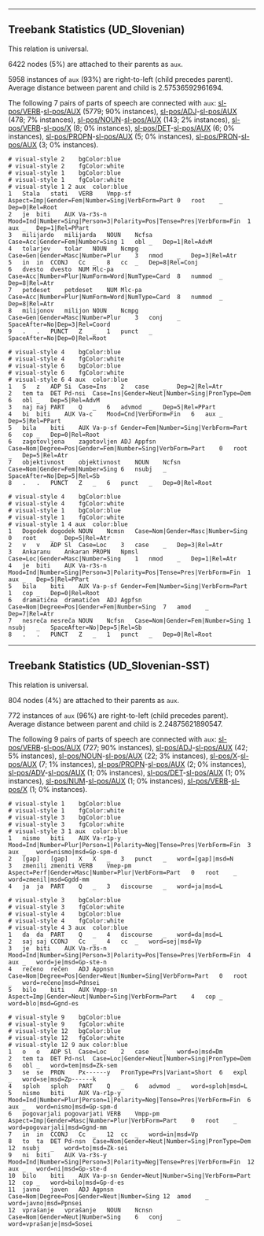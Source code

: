 

--------------------------------------------------------------------------------

## Treebank Statistics (UD_Slovenian)

This relation is universal.

6422 nodes (5%) are attached to their parents as `aux`.

5958 instances of `aux` (93%) are right-to-left (child precedes parent).
Average distance between parent and child is 2.57536592961694.

The following 7 pairs of parts of speech are connected with `aux`: [sl-pos/VERB]()-[sl-pos/AUX]() (5779; 90% instances), [sl-pos/ADJ]()-[sl-pos/AUX]() (478; 7% instances), [sl-pos/NOUN]()-[sl-pos/AUX]() (143; 2% instances), [sl-pos/VERB]()-[sl-pos/X]() (8; 0% instances), [sl-pos/DET]()-[sl-pos/AUX]() (6; 0% instances), [sl-pos/PROPN]()-[sl-pos/AUX]() (5; 0% instances), [sl-pos/PRON]()-[sl-pos/AUX]() (3; 0% instances).


~~~ conllu
# visual-style 2	bgColor:blue
# visual-style 2	fgColor:white
# visual-style 1	bgColor:blue
# visual-style 1	fgColor:white
# visual-style 1 2 aux	color:blue
1	Stala	stati	VERB	Vmpp-sf	Aspect=Imp|Gender=Fem|Number=Sing|VerbForm=Part	0	root	_	Dep=0|Rel=Root
2	je	biti	AUX	Va-r3s-n	Mood=Ind|Number=Sing|Person=3|Polarity=Pos|Tense=Pres|VerbForm=Fin	1	aux	_	Dep=1|Rel=PPart
3	milijardo	milijarda	NOUN	Ncfsa	Case=Acc|Gender=Fem|Number=Sing	1	obl	_	Dep=1|Rel=AdvM
4	tolarjev	tolar	NOUN	Ncmpg	Case=Gen|Gender=Masc|Number=Plur	3	nmod	_	Dep=3|Rel=Atr
5	in	in	CCONJ	Cc	_	8	cc	_	Dep=8|Rel=Conj
6	dvesto	dvesto	NUM	Mlc-pa	Case=Acc|Number=Plur|NumForm=Word|NumType=Card	8	nummod	_	Dep=8|Rel=Atr
7	petdeset	petdeset	NUM	Mlc-pa	Case=Acc|Number=Plur|NumForm=Word|NumType=Card	8	nummod	_	Dep=8|Rel=Atr
8	milijonov	milijon	NOUN	Ncmpg	Case=Gen|Gender=Masc|Number=Plur	3	conj	_	SpaceAfter=No|Dep=3|Rel=Coord
9	.	.	PUNCT	Z	_	1	punct	_	SpaceAfter=No|Dep=0|Rel=Root

~~~


~~~ conllu
# visual-style 4	bgColor:blue
# visual-style 4	fgColor:white
# visual-style 6	bgColor:blue
# visual-style 6	fgColor:white
# visual-style 6 4 aux	color:blue
1	S	z	ADP	Si	Case=Ins	2	case	_	Dep=2|Rel=Atr
2	tem	ta	DET	Pd-nsi	Case=Ins|Gender=Neut|Number=Sing|PronType=Dem	6	obl	_	Dep=5|Rel=AdvM
3	naj	naj	PART	Q	_	6	advmod	_	Dep=5|Rel=PPart
4	bi	biti	AUX	Va-c	Mood=Cnd|VerbForm=Fin	6	aux	_	Dep=5|Rel=PPart
5	bila	biti	AUX	Va-p-sf	Gender=Fem|Number=Sing|VerbForm=Part	6	cop	_	Dep=0|Rel=Root
6	zagotovljena	zagotovljen	ADJ	Appfsn	Case=Nom|Degree=Pos|Gender=Fem|Number=Sing|VerbForm=Part	0	root	_	Dep=5|Rel=Atr
7	objektivnost	objektivnost	NOUN	Ncfsn	Case=Nom|Gender=Fem|Number=Sing	6	nsubj	_	SpaceAfter=No|Dep=5|Rel=Sb
8	.	.	PUNCT	Z	_	6	punct	_	Dep=0|Rel=Root

~~~


~~~ conllu
# visual-style 4	bgColor:blue
# visual-style 4	fgColor:white
# visual-style 1	bgColor:blue
# visual-style 1	fgColor:white
# visual-style 1 4 aux	color:blue
1	Dogodek	dogodek	NOUN	Ncmsn	Case=Nom|Gender=Masc|Number=Sing	0	root	_	Dep=5|Rel=Atr
2	v	v	ADP	Sl	Case=Loc	3	case	_	Dep=3|Rel=Atr
3	Ankaranu	Ankaran	PROPN	Npmsl	Case=Loc|Gender=Masc|Number=Sing	1	nmod	_	Dep=1|Rel=Atr
4	je	biti	AUX	Va-r3s-n	Mood=Ind|Number=Sing|Person=3|Polarity=Pos|Tense=Pres|VerbForm=Fin	1	aux	_	Dep=5|Rel=PPart
5	bila	biti	AUX	Va-p-sf	Gender=Fem|Number=Sing|VerbForm=Part	1	cop	_	Dep=0|Rel=Root
6	dramatična	dramatičen	ADJ	Agpfsn	Case=Nom|Degree=Pos|Gender=Fem|Number=Sing	7	amod	_	Dep=7|Rel=Atr
7	nesreča	nesreča	NOUN	Ncfsn	Case=Nom|Gender=Fem|Number=Sing	1	nsubj	_	SpaceAfter=No|Dep=5|Rel=Sb
8	.	.	PUNCT	Z	_	1	punct	_	Dep=0|Rel=Root

~~~




--------------------------------------------------------------------------------

## Treebank Statistics (UD_Slovenian-SST)

This relation is universal.

804 nodes (4%) are attached to their parents as `aux`.

772 instances of `aux` (96%) are right-to-left (child precedes parent).
Average distance between parent and child is 2.24875621890547.

The following 9 pairs of parts of speech are connected with `aux`: [sl-pos/VERB]()-[sl-pos/AUX]() (727; 90% instances), [sl-pos/ADJ]()-[sl-pos/AUX]() (42; 5% instances), [sl-pos/NOUN]()-[sl-pos/AUX]() (22; 3% instances), [sl-pos/X]()-[sl-pos/AUX]() (7; 1% instances), [sl-pos/PROPN]()-[sl-pos/AUX]() (2; 0% instances), [sl-pos/ADV]()-[sl-pos/AUX]() (1; 0% instances), [sl-pos/DET]()-[sl-pos/AUX]() (1; 0% instances), [sl-pos/NUM]()-[sl-pos/AUX]() (1; 0% instances), [sl-pos/VERB]()-[sl-pos/X]() (1; 0% instances).


~~~ conllu
# visual-style 1	bgColor:blue
# visual-style 1	fgColor:white
# visual-style 3	bgColor:blue
# visual-style 3	fgColor:white
# visual-style 3 1 aux	color:blue
1	nismo	biti	AUX	Va-r1p-y	Mood=Ind|Number=Plur|Person=1|Polarity=Neg|Tense=Pres|VerbForm=Fin	3	aux	_	word=nismo|msd=Gp-spm-d
2	[gap]	[gap]	X	X	_	3	punct	_	word=[gap]|msd=N
3	zmenili	zmeniti	VERB	Vmep-pm	Aspect=Perf|Gender=Masc|Number=Plur|VerbForm=Part	0	root	_	word=zmenil|msd=Ggdd-mm
4	ja	ja	PART	Q	_	3	discourse	_	word=ja|msd=L

~~~


~~~ conllu
# visual-style 3	bgColor:blue
# visual-style 3	fgColor:white
# visual-style 4	bgColor:blue
# visual-style 4	fgColor:white
# visual-style 4 3 aux	color:blue
1	da	da	PART	Q	_	4	discourse	_	word=da|msd=L
2	saj	saj	CCONJ	Cc	_	4	cc	_	word=sej|msd=Vp
3	je	biti	AUX	Va-r3s-n	Mood=Ind|Number=Sing|Person=3|Polarity=Pos|Tense=Pres|VerbForm=Fin	4	aux	_	word=je|msd=Gp-ste-n
4	rečeno	rečen	ADJ	Appnsn	Case=Nom|Degree=Pos|Gender=Neut|Number=Sing|VerbForm=Part	0	root	_	word=rečeno|msd=Pdnsei
5	bilo	biti	AUX	Vmpp-sn	Aspect=Imp|Gender=Neut|Number=Sing|VerbForm=Part	4	cop	_	word=blo|msd=Ggnd-es

~~~


~~~ conllu
# visual-style 9	bgColor:blue
# visual-style 9	fgColor:white
# visual-style 12	bgColor:blue
# visual-style 12	fgColor:white
# visual-style 12 9 aux	color:blue
1	o	o	ADP	Sl	Case=Loc	2	case	_	word=o|msd=Dm
2	tem	ta	DET	Pd-nsl	Case=Loc|Gender=Neut|Number=Sing|PronType=Dem	6	obl	_	word=tem|msd=Zk-sem
3	se	se	PRON	Px------y	PronType=Prs|Variant=Short	6	expl	_	word=se|msd=Zp------k
4	sploh	sploh	PART	Q	_	6	advmod	_	word=sploh|msd=L
5	nismo	biti	AUX	Va-r1p-y	Mood=Ind|Number=Plur|Person=1|Polarity=Neg|Tense=Pres|VerbForm=Fin	6	aux	_	word=nismo|msd=Gp-spm-d
6	pogovarjali	pogovarjati	VERB	Vmpp-pm	Aspect=Imp|Gender=Masc|Number=Plur|VerbForm=Part	0	root	_	word=pogovarjali|msd=Ggnd-mm
7	in	in	CCONJ	Cc	_	12	cc	_	word=in|msd=Vp
8	to	ta	DET	Pd-nsn	Case=Nom|Gender=Neut|Number=Sing|PronType=Dem	12	nsubj	_	word=to|msd=Zk-sei
9	ni	biti	AUX	Va-r3s-y	Mood=Ind|Number=Sing|Person=3|Polarity=Neg|Tense=Pres|VerbForm=Fin	12	aux	_	word=ni|msd=Gp-ste-d
10	bilo	biti	AUX	Va-p-sn	Gender=Neut|Number=Sing|VerbForm=Part	12	cop	_	word=bilo|msd=Gp-d-es
11	javno	javen	ADJ	Agpnsn	Case=Nom|Degree=Pos|Gender=Neut|Number=Sing	12	amod	_	word=javno|msd=Ppnsei
12	vprašanje	vprašanje	NOUN	Ncnsn	Case=Nom|Gender=Neut|Number=Sing	6	conj	_	word=vprašanje|msd=Sosei

~~~


